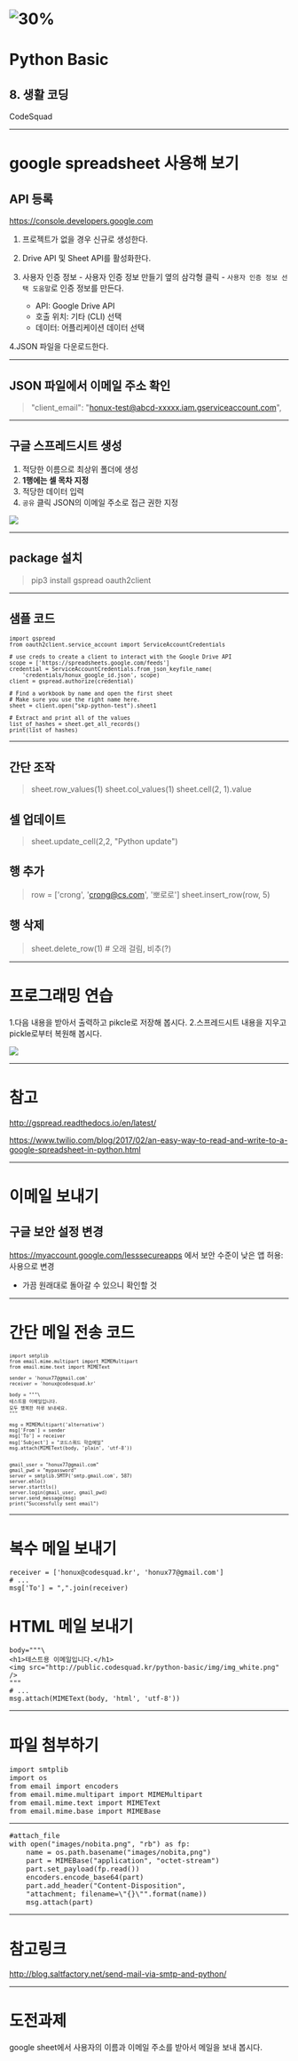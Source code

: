 # ![30%](images/img_white.png)
# Python Basic
## 8. 생활 코딩 
CodeSquad

---
<!-- page_number: true -->
# google spreadsheet 사용해 보기 

## API 등록

https://console.developers.google.com 

1. 프로젝트가 없을 경우 신규로 생성한다.

2. Drive API 및 Sheet API를 활성화한다.

3. 사용자 인증 정보 - 사용자 인증 정보 만들기 옆의 삼각형 클릭 - `사용자 인증 정보 선택 도움말`로 인증 정보를 만든다. 

    - API: Google Drive API
    - 호출 위치: 기타 (CLI) 선택
    - 데이터: 어플리케이션 데이터 선택

4.JSON 파일을 다운로드한다.

---
## JSON 파일에서 이메일 주소 확인 

>"client_email": "honux-test@abcd-xxxxx.iam.gserviceaccount.com",

---
## 구글 스프레드시트 생성

1. 적당한 이름으로 최상위 폴더에 생성
2. **1행에는 셀 목차 지정**
3. 적당한 데이터 입력
4. `공유` 클릭 JSON의 이메일 주소로 접근 권한 지정 

![](images/201705281147.png)

---
## package 설치

> pip3 install gspread oauth2client
> 
---
## 샘플 코드 
<pre style="font-size:.7em;">
import gspread
from oauth2client.service_account import ServiceAccountCredentials

# use creds to create a client to interact with the Google Drive API
scope = ['https://spreadsheets.google.com/feeds']
credential = ServiceAccountCredentials.from_json_keyfile_name(
    'credentials/honux_google_id.json', scope)
client = gspread.authorize(credential)

# Find a workbook by name and open the first sheet
# Make sure you use the right name here.
sheet = client.open("skp-python-test").sheet1

# Extract and print all of the values
list_of_hashes = sheet.get_all_records()
print(list_of_hashes)
</pre>

---
## 간단 조작 
> sheet.row_values(1)
> sheet.col_values(1)
> sheet.cell(2, 1).value 

## 셀 업데이트 
> sheet.update_cell(2,2, "Python update")

## 행 추가 
> row = ['crong', 'crong@cs.com', '뽀로로']
> sheet.insert_row(row, 5)


## 행 삭제
> sheet.delete_row(1) # 오래 걸림, 비추(?)

---
# 프로그래밍 연습 

1.다음 내용을 받아서 출력하고 pikcle로 저장해 봅시다.
2.스프레드시트 내용을 지우고 pickle로부터 복원해 봅시다. 

![](images/201705281308.png)



---
# 참고 
http://gspread.readthedocs.io/en/latest/

https://www.twilio.com/blog/2017/02/an-easy-way-to-read-and-write-to-a-google-spreadsheet-in-python.html

---
# 이메일 보내기

## 구글 보안 설정 변경 
https://myaccount.google.com/lesssecureapps 에서 보안 수준이 낮은 앱 허용: 사용으로 변경 

- 가끔 원래대로 돌아갈 수 있으니 확인할 것 

---
# 간단 메일 전송 코드 
<pre style="font-size:.6em;">
import smtplib
from email.mime.multipart import MIMEMultipart
from email.mime.text import MIMEText

sender = 'honux77@gmail.com'
receiver = 'honux@codesquad.kr'

body = """\
테스트용 이메일입니다.
모두 행복한 하루 보내세요.
"""

msg = MIMEMultipart('alternative')
msg['From'] = sender
msg['To'] = receiver
msg['Subject'] = "코드스쿼드 학습메일"
msg.attach(MIMEText(body, 'plain', 'utf-8'))


gmail_user = "honux77@gmail.com"
gmail_pwd = "mypassword"
server = smtplib.SMTP('smtp.gmail.com', 587)
server.ehlo()
server.starttls()
server.login(gmail_user, gmail_pwd)
server.send_message(msg)
print("Successfully sent email")
</pre>


---
# 복수 메일 보내기 
```
receiver = ['honux@codesquad.kr', 'honux77@gmail.com']
# ...
msg['To'] = ",".join(receiver)

```

# HTML 메일 보내기 
```
body="""\
<h1>테스트용 이메일입니다.</h1>
<img src="http://public.codesquad.kr/python-basic/img/img_white.png" />
"""
# ...
msg.attach(MIMEText(body, 'html', 'utf-8'))

```

---
# 파일 첨부하기 

<pre style="font-size:.9em;">
import smtplib
import os
from email import encoders
from email.mime.multipart import MIMEMultipart
from email.mime.text import MIMEText
from email.mime.base import MIMEBase
</pre>

---

<pre style="font-size:.9em;">
#attach_file
with open("images/nobita.png", "rb") as fp:
    name = os.path.basename("images/nobita,png")
    part = MIMEBase("application", "octet-stream")
    part.set_payload(fp.read())
    encoders.encode_base64(part)
    part.add_header("Content-Disposition",
    "attachment; filename=\"{}\"".format(name))
    msg.attach(part)
</pre>

---
# 참고링크 

http://blog.saltfactory.net/send-mail-via-smtp-and-python/


---
# 도전과제

google sheet에서 사용자의 이름과 이메일 주소를 받아서 메일을 보내 봅시다.
